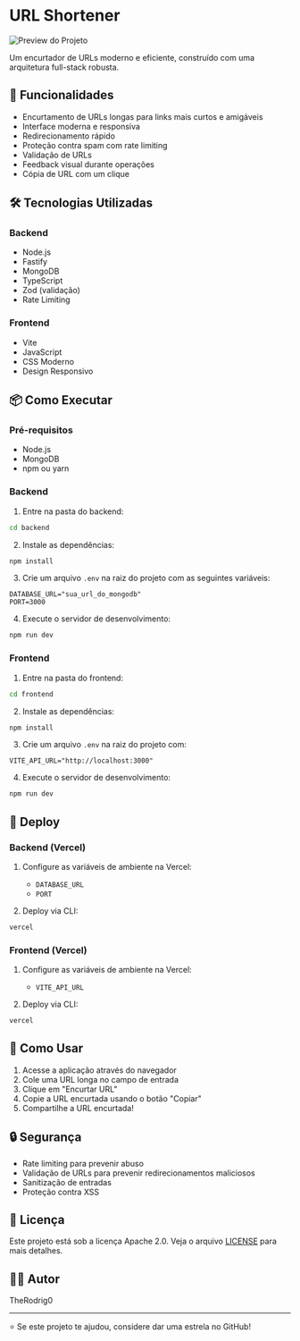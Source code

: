 # URL Shortener

![Preview do Projeto](https://github.com/user-attachments/assets/89535c48-8261-4dfa-adf7-21c035bf82dc)

Um encurtador de URLs moderno e eficiente, construído com uma arquitetura full-stack robusta.

## 🚀 Funcionalidades

- Encurtamento de URLs longas para links mais curtos e amigáveis
- Interface moderna e responsiva
- Redirecionamento rápido
- Proteção contra spam com rate limiting
- Validação de URLs
- Feedback visual durante operações
- Cópia de URL com um clique

## 🛠️ Tecnologias Utilizadas

### Backend
- Node.js
- Fastify
- MongoDB
- TypeScript
- Zod (validação)
- Rate Limiting

### Frontend
- Vite
- JavaScript
- CSS Moderno
- Design Responsivo

## 📦 Como Executar

### Pré-requisitos
- Node.js
- MongoDB
- npm ou yarn

### Backend

1. Entre na pasta do backend:
```bash
cd backend
```

2. Instale as dependências:
```bash
npm install
```

3. Crie um arquivo `.env` na raiz do projeto com as seguintes variáveis:
```env
DATABASE_URL="sua_url_do_mongodb"
PORT=3000
```

4. Execute o servidor de desenvolvimento:
```bash
npm run dev
```

### Frontend

1. Entre na pasta do frontend:
```bash
cd frontend
```

2. Instale as dependências:
```bash
npm install
```

3. Crie um arquivo `.env` na raiz do projeto com:
```env
VITE_API_URL="http://localhost:3000"
```

4. Execute o servidor de desenvolvimento:
```bash
npm run dev
```

## 🚀 Deploy

### Backend (Vercel)
1. Configure as variáveis de ambiente na Vercel:
   - `DATABASE_URL`
   - `PORT`

2. Deploy via CLI:
```bash
vercel
```

### Frontend (Vercel)
1. Configure as variáveis de ambiente na Vercel:
   - `VITE_API_URL`

2. Deploy via CLI:
```bash
vercel
```

## 🌟 Como Usar

1. Acesse a aplicação através do navegador
2. Cole uma URL longa no campo de entrada
3. Clique em "Encurtar URL"
4. Copie a URL encurtada usando o botão "Copiar"
5. Compartilhe a URL encurtada!

## 🔒 Segurança

- Rate limiting para prevenir abuso
- Validação de URLs para prevenir redirecionamentos maliciosos
- Sanitização de entradas
- Proteção contra XSS

## 📝 Licença

Este projeto está sob a licença Apache 2.0. Veja o arquivo [LICENSE](LICENSE) para mais detalhes.

## 👨‍💻 Autor

TheRodrig0

---
⭐ Se este projeto te ajudou, considere dar uma estrela no GitHub!